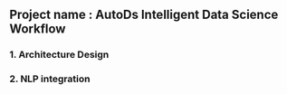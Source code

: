 ## Project name : AutoDs Intelligent Data Science Workflow
### 1. Architecture Design
### 2. NLP integration